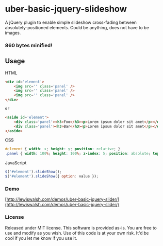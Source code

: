 # uber-basic-jquery-slideshow

A jQuery plugin to enable simple slideshow cross-fading between absolutely-positioned elements. Could be anything, does not have to be images.

### 860 bytes minified!

## Usage

HTML
```html
<div id='element'>
	<img src='' class='panel' />
	<img src='' class='panel' />
	<img src='' class='panel' />
</div>

or

<aside id='element'>
	<div class='panel'><h3>Foo</h3><p>Lorem ipsum dolor sit amet</p></div>
	<div class='panel'><h3>Bar</h3><p>Lorem ipsum dolor sit amet</p></div>
</aside>
```

CSS
```css
#element { width: x; height: y; position: relative; }
.panel { width: 100%; height: 100%; z-index: 5; position: absolute; top: 0; left: 0; display: none; }
```

JavaScript
```js
$('#element').slideShow();
$('#element').slideShow({ option: value });
```

### Demo
[http://lewiswalsh.com/demos/uber-basic-jquery-slider/](http://lewiswalsh.com/demos/uber-basic-jquery-slider/)

### License
Released under MIT license. This software is provided as-is. You are free to use and modify as you wish. Use of this code is at your own risk. It'd be cool if you let me know if you use it.

